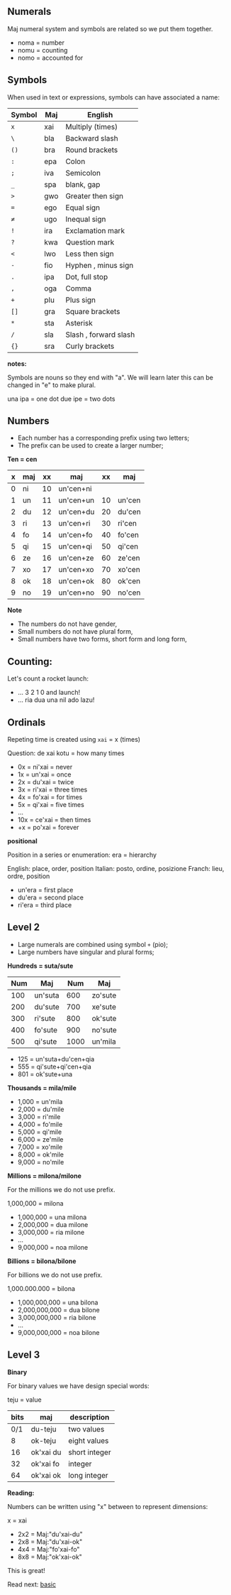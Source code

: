 ## Numerals 

Maj numeral system and symbols are related so we put them together.

* noma = number
* nomu = counting
* nomo = accounted for

## Symbols

When used in text or expressions, symbols can have associated a name:

Symbol | Maj  | English
-------|------|---------------------
`x	`  | xai	| Multiply (times)
`\	`  | bla	| Backward slash
`()	`  | bra	| Round brackets
`:	`  | epa	| Colon
`;	`  | iva	| Semicolon
`_	`  | spa	| blank, gap
`>	`  | gwo	| Greater then sign
`=	`  | ego	| Equal sign
`≠	`  | ugo	| Inequal sign
`!	`  | ira	| Exclamation mark
`?	`  | kwa	| Question mark
`<	`  | lwo	| Less then sign
`-	`  | fio	| Hyphen , minus sign
`.	`  | ipa	| Dot, full stop
`,	`  | oga	| Comma
`+	`  | plu	| Plus sign
`[]	`  | gra	| Square brackets
`*	`  | sta	| Asterisk
`/	`  | sla	| Slash , forward slash
`{}	`  | sra	| Curly brackets

**notes:**

Symbols are nouns so they end with "a". We will learn later this can be changed in "e" to make plural. 

una ipa = one dot
due ipe = two dots


## Numbers

* Each number has a corresponding prefix using two letters;
* The prefix can be used to create a larger number;


**Ten = cen** 

x | maj  | xx | maj          | xx | maj    |
--|------|----|--------------|----|--------|
0 | ni   | 10 | un'cen+ni    |    |        |
1 | un   | 11 | un'cen+un    | 10 | un'cen |
2 | du   | 12 | un'cen+du    | 20 | du'cen |
3 | ri   | 13 | un'cen+ri    | 30 | ri'cen |
4 | fo   | 14 | un'cen+fo    | 40 | fo'cen |
5 | qi   | 15 | un'cen+qi    | 50 | qi'cen |
6 | ze   | 16 | un'cen+ze    | 60 | ze'cen |
7 | xo   | 17 | un'cen+xo    | 70 | xo'cen |
8 | ok   | 18 | un'cen+ok    | 80 | ok'cen |
9 | no   | 19 | un'cen+no    | 90 | no'cen | 

**Note** 

* The numbers do not have gender,
* Small numbers do not have plural form,
* Small numbers have two forms, short form and long form,

## Counting:

Let's count a rocket launch:

* ... 3 2 1 0 and launch!
* ... ria dua una nil ado lazu!
                                         
## Ordinals
         
Repeting time is created using `xai` = x (times)

Question: de xai kotu   = how many times

* 0x = ni'xai = never
* 1x = un'xai = once
* 2x = du'xai = twice
* 3x = ri'xai = three times
* 4x = fo'xai = for times
* 5x = qi'xai = five times
* ...
* 10x = ce'xai = then times
* +x  = po'xai = forever
          
**positional**

Position in a series or enumeration: era = hierarchy

English: place, order, position
Italian: posto, ordine, posizione
Franch:  lieu,  ordre, position

* un'era = first place
* du'era = second place
* ri'era = third place

## Level 2

* Large numerals are combined using symbol `+` (pio);
* Large numbers have singular and plural forms;

**Hundreds = suta/sute**

 Num |  Maj      |  Num | Maj
-----|-----------|------|-------------
 100 |  un'suta  |  600 |  zo'sute
 200 |  du'sute  |  700 |  xe'sute
 300 |  ri'sute  |  800 |  ok'sute
 400 |  fo'sute  |  900 |  no'sute
 500 |  qi'sute  | 1000 |  un'mila


* 125 = un'suta+du'cen+qia
* 555 = qi'sute+qi'cen+qia
* 801 = ok'sute+una


**Thousands = mila/mile**

* 1,000 = un'mila
* 2,000 = du'mile
* 3,000 = ri'mile
* 4,000 = fo'mile
* 5,000 = qi'mile
* 6,000 = ze'mile
* 7,000 = xo'mile
* 8,000 = ok'mile
* 9,000 = no'mile


**Millions  = milona/milone**

For the millions we do not use prefix.

1,000,000  = milona

* 1,000,000 = una milona
* 2,000,000 = dua milone
* 3,000,000 = ria milone
* ...
* 9,000,000 = noa milone


**Billions = bilona/bilone**

For billions we do not use prefix.

1,000.000.000   = bilona


* 1,000,000,000 = una bilona
* 2,000,000,000 = dua bilone
* 3,000,000,000 = ria bilone
* ...
* 9,000,000,000 = noa bilone

## Level 3

**Binary**

For binary values we have design special words:

teju = value

bits| maj            | description
----|----------------|----------------------
0/1 | du-teju        | two values
8   | ok-teju        | eight values
16  | ok'xai du      | short integer
32  | ok'xai fo      | integer
64  | ok'xai ok      | long integer

**Reading:** 

Numbers can be written using "x" between to represent dimensions:

x = xai

* 2x2 = Maj:"du'xai-du"
* 2x8 = Maj:"du'xai-ok"
* 4x4 = Maj:"fo'xai-fo"
* 8x8 = Maj:"ok'xai-ok"

This is great!

Read next: [basic](basic.md)
